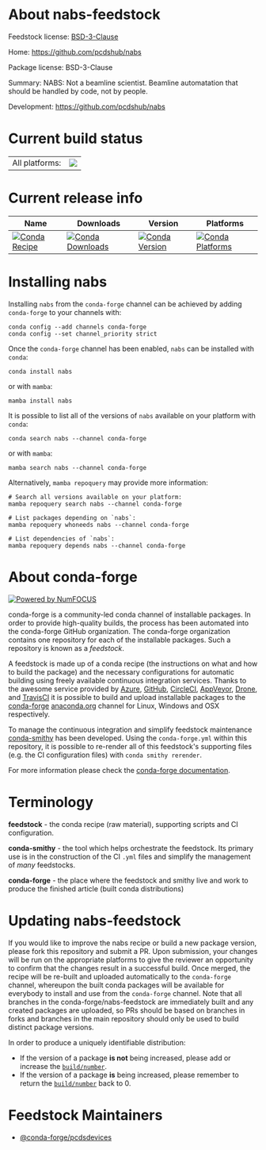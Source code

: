 About nabs-feedstock
====================

Feedstock license: [BSD-3-Clause](https://github.com/conda-forge/nabs-feedstock/blob/main/LICENSE.txt)

Home: https://github.com/pcdshub/nabs

Package license: BSD-3-Clause

Summary: NABS: Not a beamline scientist. Beamline automatation that should be handled by code, not by people.

Development: https://github.com/pcdshub/nabs

Current build status
====================


<table><tr><td>All platforms:</td>
    <td>
      <a href="https://dev.azure.com/conda-forge/feedstock-builds/_build/latest?definitionId=23221&branchName=main">
        <img src="https://dev.azure.com/conda-forge/feedstock-builds/_apis/build/status/nabs-feedstock?branchName=main">
      </a>
    </td>
  </tr>
</table>

Current release info
====================

| Name | Downloads | Version | Platforms |
| --- | --- | --- | --- |
| [![Conda Recipe](https://img.shields.io/badge/recipe-nabs-green.svg)](https://anaconda.org/conda-forge/nabs) | [![Conda Downloads](https://img.shields.io/conda/dn/conda-forge/nabs.svg)](https://anaconda.org/conda-forge/nabs) | [![Conda Version](https://img.shields.io/conda/vn/conda-forge/nabs.svg)](https://anaconda.org/conda-forge/nabs) | [![Conda Platforms](https://img.shields.io/conda/pn/conda-forge/nabs.svg)](https://anaconda.org/conda-forge/nabs) |

Installing nabs
===============

Installing `nabs` from the `conda-forge` channel can be achieved by adding `conda-forge` to your channels with:

```
conda config --add channels conda-forge
conda config --set channel_priority strict
```

Once the `conda-forge` channel has been enabled, `nabs` can be installed with `conda`:

```
conda install nabs
```

or with `mamba`:

```
mamba install nabs
```

It is possible to list all of the versions of `nabs` available on your platform with `conda`:

```
conda search nabs --channel conda-forge
```

or with `mamba`:

```
mamba search nabs --channel conda-forge
```

Alternatively, `mamba repoquery` may provide more information:

```
# Search all versions available on your platform:
mamba repoquery search nabs --channel conda-forge

# List packages depending on `nabs`:
mamba repoquery whoneeds nabs --channel conda-forge

# List dependencies of `nabs`:
mamba repoquery depends nabs --channel conda-forge
```


About conda-forge
=================

[![Powered by
NumFOCUS](https://img.shields.io/badge/powered%20by-NumFOCUS-orange.svg?style=flat&colorA=E1523D&colorB=007D8A)](https://numfocus.org)

conda-forge is a community-led conda channel of installable packages.
In order to provide high-quality builds, the process has been automated into the
conda-forge GitHub organization. The conda-forge organization contains one repository
for each of the installable packages. Such a repository is known as a *feedstock*.

A feedstock is made up of a conda recipe (the instructions on what and how to build
the package) and the necessary configurations for automatic building using freely
available continuous integration services. Thanks to the awesome service provided by
[Azure](https://azure.microsoft.com/en-us/services/devops/), [GitHub](https://github.com/),
[CircleCI](https://circleci.com/), [AppVeyor](https://www.appveyor.com/),
[Drone](https://cloud.drone.io/welcome), and [TravisCI](https://travis-ci.com/)
it is possible to build and upload installable packages to the
[conda-forge](https://anaconda.org/conda-forge) [anaconda.org](https://anaconda.org/)
channel for Linux, Windows and OSX respectively.

To manage the continuous integration and simplify feedstock maintenance
[conda-smithy](https://github.com/conda-forge/conda-smithy) has been developed.
Using the ``conda-forge.yml`` within this repository, it is possible to re-render all of
this feedstock's supporting files (e.g. the CI configuration files) with ``conda smithy rerender``.

For more information please check the [conda-forge documentation](https://conda-forge.org/docs/).

Terminology
===========

**feedstock** - the conda recipe (raw material), supporting scripts and CI configuration.

**conda-smithy** - the tool which helps orchestrate the feedstock.
                   Its primary use is in the construction of the CI ``.yml`` files
                   and simplify the management of *many* feedstocks.

**conda-forge** - the place where the feedstock and smithy live and work to
                  produce the finished article (built conda distributions)


Updating nabs-feedstock
=======================

If you would like to improve the nabs recipe or build a new
package version, please fork this repository and submit a PR. Upon submission,
your changes will be run on the appropriate platforms to give the reviewer an
opportunity to confirm that the changes result in a successful build. Once
merged, the recipe will be re-built and uploaded automatically to the
`conda-forge` channel, whereupon the built conda packages will be available for
everybody to install and use from the `conda-forge` channel.
Note that all branches in the conda-forge/nabs-feedstock are
immediately built and any created packages are uploaded, so PRs should be based
on branches in forks and branches in the main repository should only be used to
build distinct package versions.

In order to produce a uniquely identifiable distribution:
 * If the version of a package **is not** being increased, please add or increase
   the [``build/number``](https://docs.conda.io/projects/conda-build/en/latest/resources/define-metadata.html#build-number-and-string).
 * If the version of a package **is** being increased, please remember to return
   the [``build/number``](https://docs.conda.io/projects/conda-build/en/latest/resources/define-metadata.html#build-number-and-string)
   back to 0.

Feedstock Maintainers
=====================

* [@conda-forge/pcdsdevices](https://github.com/orgs/conda-forge/teams/pcdsdevices/)


<!-- dummy commit to enable rerendering -->

